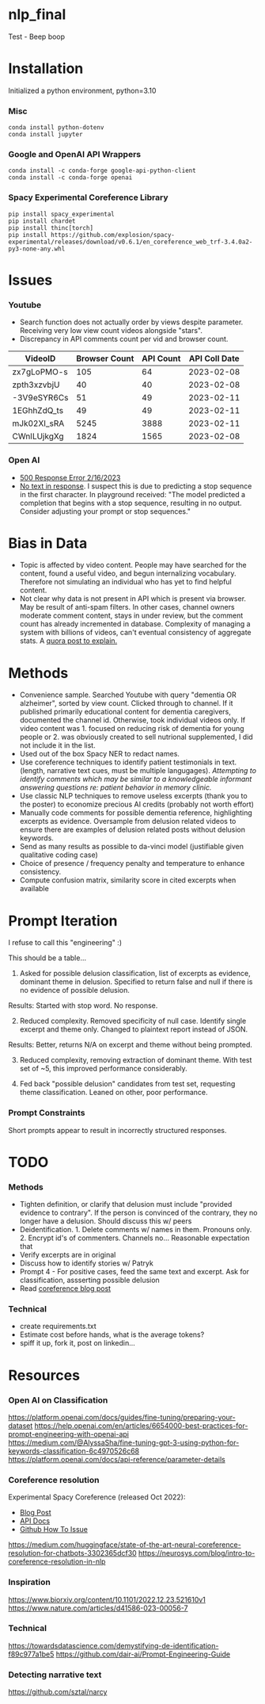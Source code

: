# nlp_final
Test - Beep boop

# Installation
Initialized a python environment, python=3.10

### Misc
```
conda install python-dotenv
conda install jupyter
```

### Google and OpenAI API Wrappers
```
conda install -c conda-forge google-api-python-client
conda install -c conda-forge openai
```

### Spacy Experimental Coreference Library
```
pip install spacy_experimental
pip install chardet
pip install thinc[torch]
pip install https://github.com/explosion/spacy-experimental/releases/download/v0.6.1/en_coreference_web_trf-3.4.0a2-py3-none-any.whl
```

# Issues
### Youtube
- Search function does not actually order by views despite parameter. Receiving very low view count videos alongside "stars".
- Discrepancy in API comments count per vid and browser count.

| VideoID | Browser Count | API Count | API Coll Date |
| ------- | ---------| -------- | ------- |
| zx7gLoPMO-s | 105 | 64 | 2023-02-08 |
| zpth3xzvbjU | 40 | 40 | 2023-02-08 |
| -3V9eSYR6Cs | 51 | 49 | 2023-02-11 |
| 1EGhhZdQ_ts | 49 | 49 | 2023-02-11 |
| mJk02XI_sRA | 5245 | 3888 |  2023-02-11 |
| CWnILUjkgXg | 1824 | 1565 | 2023-02-08 |

### Open AI
- [500 Response Error 2/16/2023](https://community.openai.com/t/continuous-gpt3-api-500-error-the-server-had-an-error-while-processing-your-request-sorry-about-that/42239/14)
- [No text in response](https://community.openai.com/t/empty-text-in-the-response-from-the-api-after-few-calls/2067/11). I suspect this is due to predicting a stop sequence in the first character. In playground received: "The model predicted a completion that begins with a stop sequence, resulting in no output. Consider adjusting your prompt or stop sequences."

# Bias in Data
- Topic is affected by video content. People may have searched for the content, found a useful video, and begun internalizing vocabulary. Therefore not simulating an individual who has yet to find helpful content.
- Not clear why data is not present in API which is present via browser. May be result of anti-spam filters. In other cases, channel owners moderate comment content, stays in under review, but the comment count has already incremented in database. Complexity of managing a system with billions of videos, can't eventual consistency of aggregate stats. A [quora post to explain.](https://www.quora.com/Why-do-the-comments-number-on-Youtube-sometimes-not-match-the-actual-ones-shown)

# Methods
- Convenience sample. Searched Youtube with query "dementia OR alzheimer", sorted by view count. Clicked through to channel. If it published primarily educational content for dementia caregivers, documented the channel id. Otherwise, took individual videos only. If video content was 1. focused on reducing risk of dementia for young people or 2. was obviously created to sell nutrional supplemented, I did not include it in the list.
- Used out of the box Spacy NER to redact names.
- Use coreference techniques to identify patient testimonials in text. (length, narrative text cues, must be multiple langugages). *Attempting to identify comments which may be similar to a knowledgeable informant answering questions re: patient behavior in memory clinic.*
- Use classic NLP techniques to remove useless excerpts (thank you to the poster) to economize precious AI credits (probably not worth effort)
- Manually code comments for possible dementia reference, highlighting excerpts as evidence. Oversample from delusion related videos to ensure there are examples of delusion related posts without delusion keywords.
- Send as many results as possible to da-vinci model (justifiable given qualitative coding case)
- Choice of presence / frequency penalty and temperature to enhance consistency.
- Compute confusion matrix, similarity score in cited excerpts when available

# Prompt Iteration
I refuse to call this "engineering" :)

This should be a table...
1. Asked for possible delusion classification, list of excerpts as evidence, dominant theme in delusion. Specified to return false and null if there is no evidence of possible delusion.

Results:
Started with stop word. No response.

2. Reduced complexity. Removed specificity of null case. Identify single excerpt and theme only. Changed to plaintext report instead of JSON.

Results: Better, returns N/A on excerpt and theme without being prompted.

3. Reduced complexity, removing extraction of dominant theme. With test set of ~5, this improved performance considerably.

4. Fed back "possible delusion" candidates from test set, requesting theme classification. Leaned on other, poor performance.

### Prompt Constraints
Short prompts appear to result in incorrectly structured responses.

# TODO
### Methods
- Tighten definition, or clarify that delusion must include "provided evidence to contrary". If the person is convinced of the contrary, they no longer have a delusion. Should discuss this w/ peers
- Deidentification. 1. Delete comments w/ names in them. Pronouns only. 2. Encrypt id's of commenters. Channels no... Reasonable expectation that 
- Verify excerpts are in original
- Discuss how to identify stories w/ Patryk
- Prompt 4 - For positive cases, feed the same text and excerpt. Ask for classification, assserting possible delusion
- Read [coreference blog post](https://explosion.ai/blog/coref)

### Technical
- create requirements.txt
- Estimate cost before hands, what is the average tokens?
- spiff it up, fork it, post on linkedin...

# Resources
### Open AI on Classification
https://platform.openai.com/docs/guides/fine-tuning/preparing-your-dataset
https://help.openai.com/en/articles/6654000-best-practices-for-prompt-engineering-with-openai-api
https://medium.com/@AlyssaSha/fine-tuning-gpt-3-using-python-for-keywords-classification-6c4970526c68
https://platform.openai.com/docs/api-reference/parameter-details

### Coreference resolution
Experimental Spacy Coreference (released Oct 2022):
- [Blog Post](https://explosion.ai/blog/coref)
- [API Docs](https://spacy.io/api/coref)
- [Github How To Issue](https://github.com/explosion/spaCy/discussions/11585)

https://medium.com/huggingface/state-of-the-art-neural-coreference-resolution-for-chatbots-3302365dcf30
https://neurosys.com/blog/intro-to-coreference-resolution-in-nlp

### Inspiration
https://www.biorxiv.org/content/10.1101/2022.12.23.521610v1
https://www.nature.com/articles/d41586-023-00056-7

### Technical
https://towardsdatascience.com/demystifying-de-identification-f89c977a1be5
https://github.com/dair-ai/Prompt-Engineering-Guide

### Detecting narrative text
https://github.com/sztal/narcy
